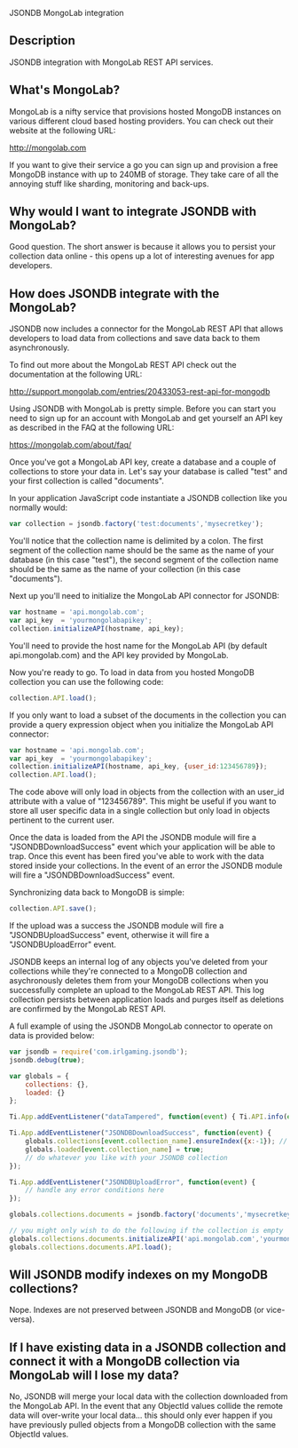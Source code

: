JSONDB MongoLab integration

## Description

JSONDB integration with MongoLab REST API services.

## What's MongoLab?

MongoLab is a nifty service that provisions hosted MongoDB instances on various different cloud based hosting providers. You can check out their website at the following URL:

http://mongolab.com

If you want to give their service a go you can sign up and provision a free MongoDB instance with up to 240MB of storage. They take care of all the annoying stuff like sharding, monitoring and back-ups.

## Why would I want to integrate JSONDB with MongoLab?

Good question. The short answer is because it allows you to persist your collection data online - this opens up a lot of interesting avenues for app developers.

## How does JSONDB integrate with the MongoLab?

JSONDB now includes a connector for the MongoLab REST API that allows developers to load data from collections and save data back to them asynchronously.

To find out more about the MongoLab REST API check out the documentation at the following URL:

http://support.mongolab.com/entries/20433053-rest-api-for-mongodb

Using JSONDB with MongoLab is pretty simple. Before you can start you need to sign up for an account with MongoLab and get yourself an API key as described in the FAQ at the following URL:

https://mongolab.com/about/faq/

Once you've got a MongoLab API key, create a database and a couple of collections to store your data in. Let's say your database is called "test" and your first collection is called "documents".

In your application JavaScript code instantiate a JSONDB collection like you normally would:

``` javascript
var collection = jsondb.factory('test:documents','mysecretkey');
```

You'll notice that the collection name is delimited by a colon. The first segment of the collection name should be the same as the name of your database (in this case "test"), the second segment of the collection name should be the same as the name of your collection (in this case "documents").

Next up you'll need to initialize the MongoLab API connector for JSONDB:

``` javascript
var hostname = 'api.mongolab.com';
var api_key  = 'yourmongolabapikey';
collection.initializeAPI(hostname, api_key);
```

You'll need to provide the host name for the MongoLab API (by default api.mongolab.com) and the API key provided by MongoLab.

Now you're ready to go. To load in data from you hosted MongoDB collection you can use the following code:

``` javascript
collection.API.load();
```

If you only want to load a subset of the documents in the collection you can provide a query expression object when you initialize the MongoLab API connector:

``` javascript
var hostname = 'api.mongolab.com';
var api_key  = 'yourmongolabapikey';
collection.initializeAPI(hostname, api_key, {user_id:123456789});
collection.API.load();
```

The code above will only load in objects from the collection with an user_id attribute with a value of "123456789". This might be useful if you want to store all user specific data in a single collection but only load in objects pertinent to the current user.

Once the data is loaded from the API the JSONDB module will fire a "JSONDBDownloadSuccess" event which your application will be able to trap. Once this event has been fired you've able to work with the data stored inside your collections. In the event of an error the JSONDB module will fire a "JSONDBDownloadSuccess" event.

Synchronizing data back to MongoDB is simple:

``` javascript
collection.API.save();
```

If the upload was a success the JSONDB module will fire a "JSONDBUploadSuccess" event, otherwise it will fire a "JSONDBUploadError" event.

JSONDB keeps an internal log of any objects you've deleted from your collections while they're connected to a MongoDB collection and asychronously deletes them from your MongoDB collections when you successfully complete an upload to the MongoLab REST API. This log collection persists between application loads and purges itself as deletions are confirmed by the MongoLab REST API.

A full example of using the JSONDB MongoLab connector to operate on data is provided below:

``` javascript
var jsondb = require('com.irlgaming.jsondb');
jsondb.debug(true);

var globals = {
	collections: {},
	loaded: {}
};

Ti.App.addEventListener("dataTampered", function(event) { Ti.API.info(event); });

Ti.App.addEventListener("JSONDBDownloadSuccess", function(event) {
	globals.collections[event.collection_name].ensureIndex({x:-1}); // create an index on your newly loaded collection 
	globals.loaded[event.collection_name] = true;
	// do whatever you like with your JSONDB collection
});

Ti.App.addEventListener("JSONDBUploadError", function(event) {
	// handle any error conditions here
});

globals.collections.documents = jsondb.factory('documents','mysecretkey');

// you might only wish to do the following if the collection is empty
globals.collections.documents.initializeAPI('api.mongolab.com','yourmongolabapikey');
globals.collections.documents.API.load();
```

## Will JSONDB modify indexes on my MongoDB collections?

Nope. Indexes are not preserved between JSONDB and MongoDB (or vice-versa).

## If I have existing data in a JSONDB collection and connect it with a MongoDB collection via MongoLab will I lose my data?

No, JSONDB will merge your local data with the collection downloaded from the MongoLab API. In the event that any ObjectId values collide the remote data will over-write your local data... this should only ever happen if you have previously pulled objects from a MongoDB collection with the same ObjectId values.